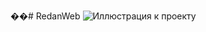 ��#   R e d a n W e b 
 
 
![Иллюстрация к проекту](https://github.com/Maksaid/RedanWeb/photo-2023-09-08_14-57-57.jpg)
